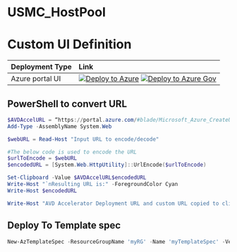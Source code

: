 # USMC_HostPool

# Custom UI Definition

| Deployment Type | Link |
|:--|:--|
| Azure portal UI |[![Deploy to Azure](https://aka.ms/deploytoazurebutton)](https://portal.azure.com/#blade/Microsoft_Azure_CreateUIDef/CustomDeploymentBlade/uri/https%3A%2F%2Fraw.githubusercontent.com%2FJCoreMS%2FUSMC_HostPool%2Fmain%2Fworkload%2Farm%2Fdeploy-baseline.json/uiFormDefinitionUri/https%3A%2F%2Fraw.githubusercontent.com%2FAzure%2Favdaccelerator%2Fmain%2Fworkload%2Fportal-ui%2Fportal-ui-baseline.json) [![Deploy to Azure Gov](https://aka.ms/deploytoazuregovbutton)](https://portal.azure.us/#blade/Microsoft_Azure_CreateUIDef/CustomDeploymentBlade/uri/https%3A%2F%2Fraw.githubusercontent.com%2FJCoreMS%2FUSMC_HostPool%2Fmain%2Fworkload%2Farm%2Fdeploy-baseline.json/uiFormDefinitionUri/https%3A%2F%2Fraw.githubusercontent.com%2FAzure%2Favdaccelerator%2Fmain%2Fworkload%2Fportal-ui%2Fportal-ui-baseline.json)|


## PowerShell to convert URL
```Powershell
$AVDAccelURL = “https://portal.azure.com/#blade/Microsoft_Azure_CreateUIDef/CustomDeploymentBlade/uri/https%3A%2F%2Fraw.githubusercontent.com%2FAzure%2Favdaccelerator%2Fmain%2Fworkload%2Farm%2Fdeploy-baseline.json/uiFormDefinitionUri/”
Add-Type -AssemblyName System.Web

$webURL = Read-Host "Input URL to encode/decode" 

#The below code is used to encode the URL
$urlToEncode = $webURL
$encodedURL = [System.Web.HttpUtility]::UrlEncode($urlToEncode) 

Set-Clipboard -Value $AVDAccelURL$encodedURL
Write-Host "`nResulting URL is:" -ForegroundColor Cyan
Write-Host $encodedURL

Write-Host "AVD Accelerator Deployment URL and custom URL copied to clipboard!" -ForegroundColor Yellow 
```
## Deploy To Template spec

```PowerShell
New-AzTemplateSpec -ResourceGroupName 'myRG' -Name 'myTemplateSpec' -Version 'v2.0' -Location 'West US' -TemplateFile 'myTemplateContent.json' --UIFormDefinitionFile 'myUIDefinition.json'
```
